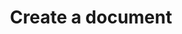 ---
title: Create a document
api:
  file: api.json
  operationId: create-a-document
hidden: false
---